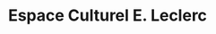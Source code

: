 ---
title: "Espace Culturel E. Leclerc"
url: /bellerive-sur-allier/espace-culturel-e-leclerc/
shop: livres
---